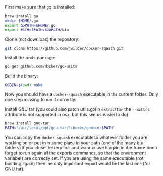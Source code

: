First make sure that go is installed:

```bash
brew install go
mkdir $HOME/.go
export GOPATH=$HOME/.go
export PATH=$PATH:$GOPATH/bin
```

Clone (not download) the repository:

```bash
git clone https://github.com/jwilder/docker-squash.git
```

Install the units package:

```bash
go get github.com/docker/go-units
```

Build the binary:

```bash
GOBIN=$(pwd) make
```

Now you should have a `docker-squash` executable in the current folder. Only one step missing to run it correctly:

Install GNU tar (you could also patch utils.go(in `extractTar` the `--xattrs` attribute is not supported in osx) but this seems easier to do)

```bash
brew install gnu-tar
PATH="/usr/local/opt/gnu-tar/libexec/gnubin:$PATH"
```

You can copy the `docker-squash` executable to whatever folder you are working on or put in in some place in your path (one of the many `bin` folders)
If you close the terminal and want to use it again in the future don't forget to run again all the exports commands, so that the environment variabels are 
correctly set. If you are using the same executable (not building again) then the only important export would be the last one (for GNU tar).
